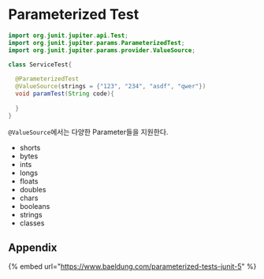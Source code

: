 # Parameterized Test

```java
import org.junit.jupiter.api.Test;
import org.junit.jupiter.params.ParameterizedTest;
import org.junit.jupiter.params.provider.ValueSource;

class ServiceTest{
  
  @ParameterizedTest
  @ValueSource(strings = {"123", "234", "asdf", "qwer"})
  void paramTest(String code){
    
  }
}
```

`@ValueSource`에서는 다양한 Parameter들을 지원한다.

* shorts
* bytes
* ints
* longs
* floats
* doubles
* chars
* booleans
* strings
* classes

## Appendix

{% embed url="https://www.baeldung.com/parameterized-tests-junit-5" %}
